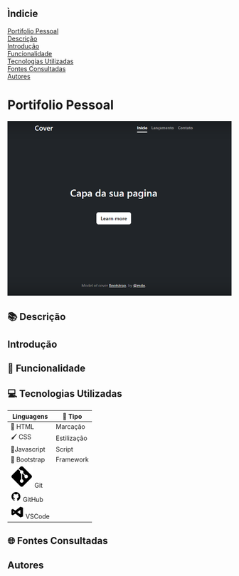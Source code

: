 ## Ìndicie

[Portifolio Pessoal](#portifolio-pessoal)  
[Descrição](#descrição)  
[Introdução](#introdução)  
[Funcionalidade](#funcionalidade)  
[Tecnologias Utilizadas](#tecnologias-utilizadas)  
[Fontes Consultadas](#fontes-consultadas)  
[Autores](#autores)  

# Portifolio Pessoal

![Capa do projeto](imgs/page.png)  

## 📚 Descrição

##  Introdução

## :hammer: Funcionalidade


## 💻 Tecnologias Utilizadas

| Linguagens |  📘 Tipo     |
|------------|------------|
| 📄  HTML    |  Marcação  |
|  🖌️  CSS     |  Estilização  |
| 🤖Javascript |   Script   |
|📖 Bootstrap |  Framework  |
| ![Icon Git](imgs/icons8-git-50.png) Git  |    |
| ![Icon GitHub](imgs/icons8-github-24.png) GitHub|  |
| ![Icon VSCode](imgs/icons8-visual-studio-30.png) VSCode||

## 🌐 Fontes Consultadas

## Autores
